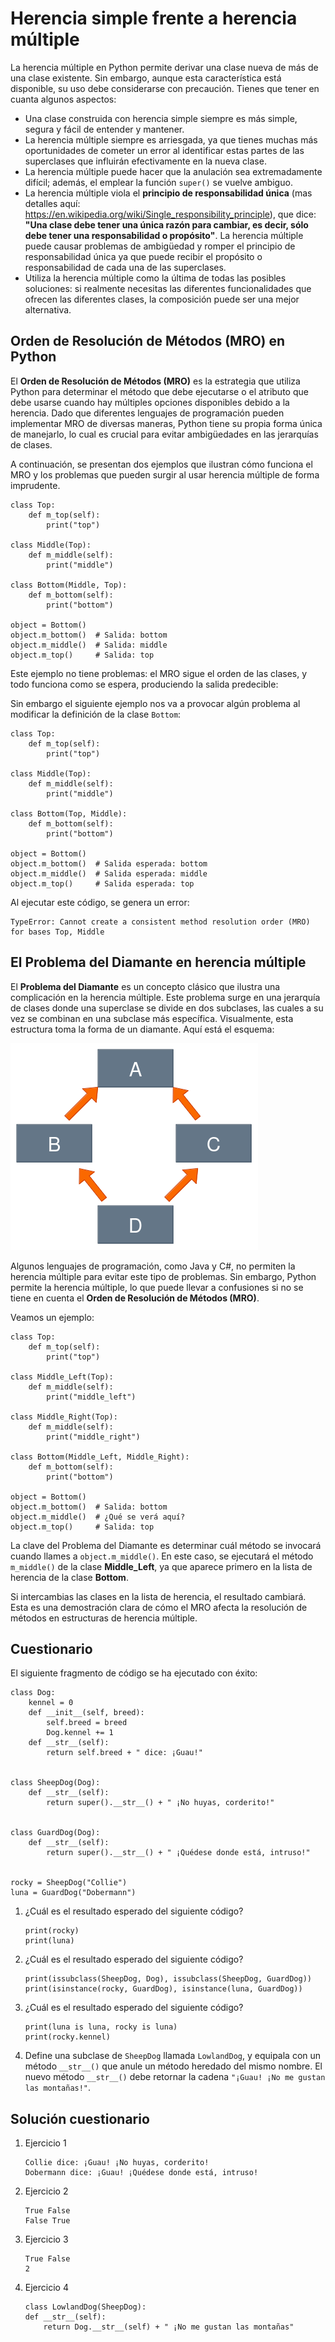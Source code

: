 # Herencia simple frente a herencia múltiple

La herencia múltiple en Python permite derivar una clase nueva de más de una clase existente. Sin embargo, aunque esta característica está disponible, su uso debe considerarse con precaución. Tienes que tener en cuanta algunos aspectos:

* Una clase construida con herencia simple siempre es más simple, segura y fácil de entender y mantener.
* La herencia múltiple siempre es arriesgada, ya que tienes muchas más oportunidades de cometer un error al identificar estas partes de las superclases que influirán efectivamente en la nueva clase.
* La herencia múltiple puede hacer que la anulación sea extremadamente difícil; además, el emplear la función `super()` se vuelve ambiguo.
* La herencia múltiple viola el **principio de responsabilidad única** (mas detalles aquí: https://en.wikipedia.org/wiki/Single_responsibility_principle), que dice: **"Una clase debe tener una única razón para cambiar, es decir, sólo debe tener una responsabilidad o propósito"**. La herencia múltiple puede causar problemas de ambigüedad y romper el principio de responsabilidad única ya que puede recibir el propósito o responsabilidad de cada una de las superclases.
* Utiliza la herencia múltiple como la última de todas las posibles soluciones: si realmente necesitas las diferentes funcionalidades que ofrecen las diferentes clases, la composición puede ser una mejor alternativa.

## Orden de Resolución de Métodos (MRO) en Python

El **Orden de Resolución de Métodos (MRO)** es la estrategia que utiliza Python para determinar el método que debe ejecutarse o el atributo que debe usarse cuando hay múltiples opciones disponibles debido a la herencia. Dado que diferentes lenguajes de programación pueden implementar MRO de diversas maneras, Python tiene su propia forma única de manejarlo, lo cual es crucial para evitar ambigüedades en las jerarquías de clases.

A continuación, se presentan dos ejemplos que ilustran cómo funciona el MRO y los problemas que pueden surgir al usar herencia múltiple de forma imprudente.

```
class Top:
    def m_top(self):
        print("top")

class Middle(Top):
    def m_middle(self):
        print("middle")

class Bottom(Middle, Top):
    def m_bottom(self):
        print("bottom")

object = Bottom()
object.m_bottom()  # Salida: bottom
object.m_middle()  # Salida: middle
object.m_top()     # Salida: top
```
   
Este ejemplo no tiene problemas: el MRO sigue el orden de las clases, y todo funciona como se espera, produciendo la salida predecible: 
   
Sin embargo el siguiente ejemplo nos va a provocar algún problema al modificar la definición de la clase `Bottom`:

```
class Top:
    def m_top(self):
        print("top")

class Middle(Top):
    def m_middle(self):
        print("middle")

class Bottom(Top, Middle):
    def m_bottom(self):
        print("bottom")

object = Bottom()
object.m_bottom()  # Salida esperada: bottom
object.m_middle()  # Salida esperada: middle
object.m_top()     # Salida esperada: top
```

Al ejecutar este código, se genera un error:

```
TypeError: Cannot create a consistent method resolution order (MRO) for bases Top, Middle
```

## El Problema del Diamante en herencia múltiple

El **Problema del Diamante** es un concepto clásico que ilustra una complicación en la herencia múltiple. Este problema surge en una jerarquía de clases donde una superclase se divide en dos subclases, las cuales a su vez se combinan en una subclase más específica. Visualmente, esta estructura toma la forma de un diamante. Aquí está el esquema:

![diamante](img/diamante.png)

Algunos lenguajes de programación, como Java y C#, no permiten la herencia múltiple para evitar este tipo de problemas. Sin embargo, Python permite la herencia múltiple, lo que puede llevar a confusiones si no se tiene en cuenta el **Orden de Resolución de Métodos (MRO)**.

Veamos un ejemplo:

```
class Top:
    def m_top(self):
        print("top")

class Middle_Left(Top):
    def m_middle(self):
        print("middle_left")

class Middle_Right(Top):
    def m_middle(self):
        print("middle_right")

class Bottom(Middle_Left, Middle_Right):
    def m_bottom(self):
        print("bottom")

object = Bottom()
object.m_bottom()  # Salida: bottom
object.m_middle()  # ¿Qué se verá aquí?
object.m_top()     # Salida: top
```

La clave del Problema del Diamante es determinar cuál método se invocará cuando llames a `object.m_middle()`. En este caso, se ejecutará el método `m_middle()` de la clase **Middle_Left**, ya que aparece primero en la lista de herencia de la clase **Bottom**. 

Si intercambias las clases en la lista de herencia, el resultado cambiará. Esta es una demostración clara de cómo el MRO afecta la resolución de métodos en estructuras de herencia múltiple.

## Cuestionario

El siguiente fragmento de código se ha ejecutado con éxito:

```
class Dog:
    kennel = 0
    def __init__(self, breed):
        self.breed = breed
        Dog.kennel += 1
    def __str__(self):
        return self.breed + " dice: ¡Guau!"


class SheepDog(Dog):
    def __str__(self):
        return super().__str__() + " ¡No huyas, corderito!"


class GuardDog(Dog):
    def __str__(self):
        return super().__str__() + " ¡Quédese donde está, intruso!"


rocky = SheepDog("Collie")
luna = GuardDog("Dobermann")
```

1. ¿Cuál es el resultado esperado del siguiente código?

    ```
    print(rocky)
    print(luna)
    ```

2. ¿Cuál es el resultado esperado del siguiente código?

    ```
    print(issubclass(SheepDog, Dog), issubclass(SheepDog, GuardDog))
    print(isinstance(rocky, GuardDog), isinstance(luna, GuardDog))
    ```

3. ¿Cuál es el resultado esperado del siguiente código?
    
    ```
    print(luna is luna, rocky is luna)
    print(rocky.kennel)
    ```

4. Define una subclase de `SheepDog` llamada `LowlandDog`, y equipala con un método `__str__()` que anule un método heredado del mismo nombre. El nuevo método `__str__()` debe retornar la cadena `"¡Guau! ¡No me gustan las montañas!"`. 

## Solución cuestionario

1. Ejercicio 1

    ```
    Collie dice: ¡Guau! ¡No huyas, corderito!
    Dobermann dice: ¡Guau! ¡Quédese donde está, intruso!
    ```

2. Ejercicio 2

    ```
    True False
    False True
    ```

3. Ejercicio 3

    ```
    True False
    2
    ```

4. Ejercicio 4

    ```
    class LowlandDog(SheepDog):
	def __str__(self):
		return Dog.__str__(self) + " ¡No me gustan las montañas"
    ```

